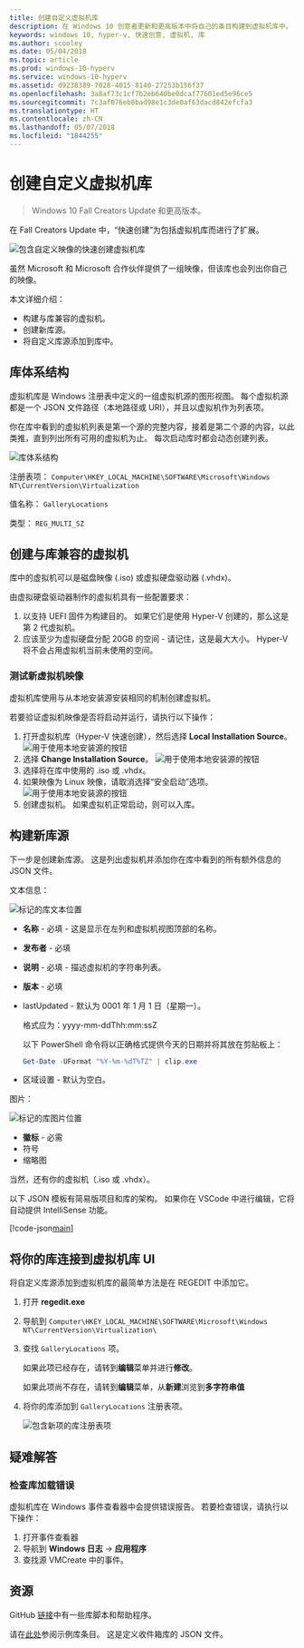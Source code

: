 ```yaml
---
title: 创建自定义虚拟机库
description: 在 Windows 10 创意者更新和更高版本中将自己的条目构建到虚拟机库中。
keywords: windows 10, hyper-v, 快速创意, 虚拟机, 库
ms.author: scooley
ms.date: 05/04/2018
ms.topic: article
ms.prod: windows-10-hyperv
ms.service: windows-10-hyperv
ms.assetid: d9238389-7028-4015-8140-27253b156f37
ms.openlocfilehash: 3a8af73c1cf7b2eb640be0dcaf77601ed5e96ce5
ms.sourcegitcommit: 7c3af076eb8bad98e1c3de0af63dacd842efcfa3
ms.translationtype: HT
ms.contentlocale: zh-CN
ms.lasthandoff: 05/07/2018
ms.locfileid: "1844255"
---
```

# <a name="create-a-custom-virtual-machine-gallery"></a>创建自定义虚拟机库

> Windows 10 Fall Creators Update 和更高版本。

在 Fall Creators Update 中，“快速创建”为包括虚拟机库而进行了扩展。

![包含自定义映像的快速创建虚拟机库](media/vmgallery.png)

虽然 Microsoft 和 Microsoft 合作伙伴提供了一组映像，但该库也会列出你自己的映像。

本文详细介绍：

* 构建与库兼容的虚拟机。
* 创建新库源。
* 将自定义库源添加到库中。

## <a name="gallery-architecture"></a>库体系结构

虚拟机库是 Windows 注册表中定义的一组虚拟机源的图形视图。  每个虚拟机源都是一个 JSON 文件路径（本地路径或 URI），并且以虚拟机作为列表项。

你在库中看到的虚拟机列表是第一个源的完整内容，接着是第二个源的内容，以此类推，直到列出所有可用的虚拟机为止。  每次启动库时都会动态创建列表。

![库体系结构](media/vmgallery-architecture.png)

注册表项： `Computer\HKEY_LOCAL_MACHINE\SOFTWARE\Microsoft\Windows NT\CurrentVersion\Virtualization`

值名称： `GalleryLocations`

类型： `REG_MULTI_SZ`

## <a name="create-gallery-compatible-virtual-machines"></a>创建与库兼容的虚拟机

库中的虚拟机可以是磁盘映像 (.iso) 或虚拟硬盘驱动器 (.vhdx)。

由虚拟硬盘驱动器制作的虚拟机具有一些配置要求：

1. 以支持 UEFI 固件为构建目的。 如果它们是使用 Hyper-V 创建的，那么这是第 2 代虚拟机。
1. 应该至少为虚拟硬盘分配 20GB 的空间 - 请记住，这是最大大小。  Hyper-V 将不会占用虚拟机当前未使用的空间。

### <a name="testing-a-new-vm-image"></a>测试新虚拟机映像

虚拟机库使用与从本地安装源安装相同的机制创建虚拟机。

若要验证虚拟机映像是否将启动并运行，请执行以下操作：

1. 打开虚拟机库（Hyper-V 快速创建），然后选择 **Local Installation Source**。
  ![用于使用本地安装源的按钮](media/use-local-source.png)
1. 选择 **Change Installation Source**。
  ![用于使用本地安装源的按钮](media/change-source.png)
1. 选择将在库中使用的 .iso 或 .vhdx。
1. 如果映像为 Linux 映像，请取消选择“安全启动”选项。
  ![用于使用本地安装源的按钮](media/toggle-secure-boot.png)
1. 创建虚拟机。  如果虚拟机正常启动，则可以入库。

## <a name="build-a-new-gallery-source"></a>构建新库源

下一步是创建新库源。  这是列出虚拟机并添加你在库中看到的所有额外信息的 JSON 文件。

文本信息：

![标记的库文本位置](media/gallery-text.png)

* **名称** - 必填 - 这是显示在左列和虚拟机视图顶部的名称。
* **发布者** - 必填
* **说明** - 必填 - 描述虚拟机的字符串列表。
* **版本** - 必填
* lastUpdated - 默认为 0001 年 1 月 1 日（星期一）。

  格式应为：yyyy-mm-ddThh:mm:ssZ

  以下 PowerShell 命令将以正确格式提供今天的日期并将其放在剪贴板上：

  ``` PowerShell
  Get-Date -UFormat "%Y-%m-%dT%TZ" | clip.exe
  ```

* 区域设置 - 默认为空白。

图片：

![标记的库图片位置](media/gallery-pictures.png)

* **徽标** - 必需
* 符号
* 缩略图

当然，还有你的虚拟机（.iso 或 .vhdx）。

以下 JSON 模板有简易版项目和库的架构。  如果你在 VSCode 中进行编辑，它将自动提供 IntelliSense 功能。

[!code-json[main](../../../hyperv-tools/vmgallery/vm-gallery-template.json)]

## <a name="connect-your-gallery-to-the-vm-gallery-ui"></a>将你的库连接到虚拟机库 UI

将自定义库源添加到虚拟机库的最简单方法是在 REGEDIT 中添加它。

1. 打开 **regedit.exe**
1. 导航到 `Computer\HKEY_LOCAL_MACHINE\SOFTWARE\Microsoft\Windows NT\CurrentVersion\Virtualization\`
1. 查找 `GalleryLocations` 项。

    如果此项已经存在，请转到**编辑**菜单并进行**修改**。

    如果此项尚不存在，请转到**编辑**菜单，从**新建**浏览到**多字符串值**

1. 将你的库添加到 `GalleryLocations` 注册表项。

    ![包含新项的库注册表项](media/new-gallery-uri.png)

## <a name="troubleshooting"></a>疑难解答

### <a name="check-for-errors-loading-gallery"></a>检查库加载错误

虚拟机库在 Windows 事件查看器中会提供错误报告。  若要检查错误，请执行以下操作：

1. 打开事件查看器
1. 导航到 **Windows 日志** -> **应用程序**
1. 查找源 VMCreate 中的事件。

## <a name="resources"></a>资源

GitHub [链接](https://github.com/MicrosoftDocs/Virtualization-Documentation/tree/live/hyperv-tools/vmgallery)中有一些库脚本和帮助程序。

请在[此处](https://go.microsoft.com/fwlink/?linkid=851584)参阅示例库条目。  这是定义收件箱库的 JSON 文件。